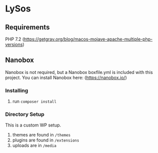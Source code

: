 # LySos


## Requirements
PHP 7.2
(https://getgrav.org/blog/macos-mojave-apache-multiple-php-versions)

## Nanobox
Nanobox is not required, but a Nanobox boxfile.yml is included with this project. You can install Nanobox here: (https://nanobox.io/)

### Installing
1. run `composer install`



### Directory Setup
This is a custom WP setup.

1. themes are found in `/themes`
2. plugins are found in `/extensions`
3. uploads are in `/media`
